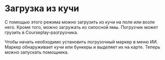 # Загрузка из кучи


С помощью этого режима можно загрузить из кучи на поле или возле него.
Кроме того, можно загружать из силосной ямы.
Погрузчик может грузить в Courseplay-разгрузчика.



Чтобы начать необходимо установить погрузочный маркер в меню ИИ.
Маркер обнаруживает кучи или бункеры и выделяет их на карте.
Теперь можно запускать помощника.


